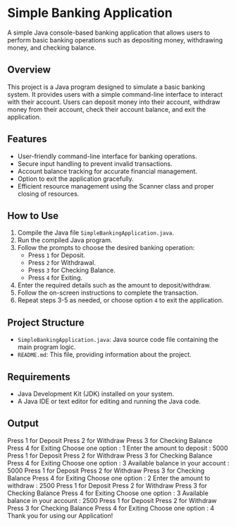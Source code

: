 # Simple Banking Application

A simple Java console-based banking application that allows users to perform basic banking operations such as depositing money, withdrawing money, and checking balance.

## Overview

This project is a Java program designed to simulate a basic banking system. It provides users with a simple command-line interface to interact with their account. Users can deposit money into their account, withdraw money from their account, check their account balance, and exit the application.

## Features

- User-friendly command-line interface for banking operations.
- Secure input handling to prevent invalid transactions.
- Account balance tracking for accurate financial management.
- Option to exit the application gracefully.
- Efficient resource management using the Scanner class and proper closing of resources.

## How to Use

1. Compile the Java file `SimpleBankingApplication.java`.
2. Run the compiled Java program.
3. Follow the prompts to choose the desired banking operation:
   - Press `1` for Deposit.
   - Press `2` for Withdrawal.
   - Press `3` for Checking Balance.
   - Press `4` for Exiting.
4. Enter the required details such as the amount to deposit/withdraw.
5. Follow the on-screen instructions to complete the transaction.
6. Repeat steps 3-5 as needed, or choose option `4` to exit the application.

## Project Structure

- `SimpleBankingApplication.java`: Java source code file containing the main program logic.
- `README.md`: This file, providing information about the project.

## Requirements

- Java Development Kit (JDK) installed on your system.
- A Java IDE or text editor for editing and running the Java code.

## Output

Press 1 for Deposit
Press 2 for Withdraw
Press 3 for Checking Balance
Press 4 for Exiting
Choose one option :
1
Enter the amount to deposit : 
5000
Press 1 for Deposit
Press 2 for Withdraw
Press 3 for Checking Balance
Press 4 for Exiting
Choose one option :
3
Available balance in your account : 5000
Press 1 for Deposit
Press 2 for Withdraw
Press 3 for Checking Balance
Press 4 for Exiting
Choose one option :
2
Enter the amount to withdraw : 
2500
Press 1 for Deposit
Press 2 for Withdraw
Press 3 for Checking Balance
Press 4 for Exiting
Choose one option :
3
Available balance in your account : 2500
Press 1 for Deposit
Press 2 for Withdraw
Press 3 for Checking Balance
Press 4 for Exiting
Choose one option :
4
Thank you for using our Application!
